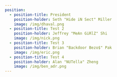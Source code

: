 ```yaml
---
position:
  - position-title: President
    position-holder: Seth "Hide iN Sect" Miller
    image: /img/dhaval.png
  - position-title: Test 2
    position-holder: Jeffrey "MeAn GiRlZ" Shi
    image: /img/nick.png
  - position-title: Test 3
    position-holder: Brian "Backdoor Bezo$" Pak
    image: /img/eric.png
  - position-title: Test 4
    position-holder: Alan "NUTella" Zheng
    image: /img/ben_adr.png
---
```

